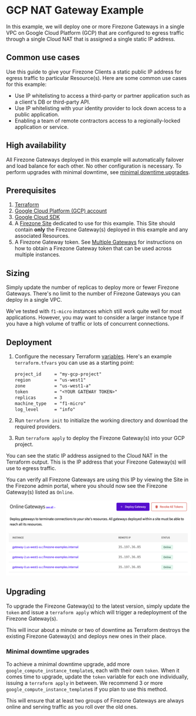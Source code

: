 # GCP NAT Gateway Example

In this example, we will deploy one or more Firezone Gateways in a single VPC on
Google Cloud Platform (GCP) that are configured to egress traffic through a
single Cloud NAT that is assigned a single static IP address.

## Common use cases

Use this guide to give your Firezone Clients a static public IP address for
egress traffic to particular Resource(s). Here are some common use cases for
this example:

- Use IP whitelisting to access a third-party or partner application such as a
  client's DB or third-party API.
- Use IP whitelisting with your identity provider to lock down access to a
  public application.
- Enabling a team of remote contractors access to a regionally-locked
  application or service.

## High availability

All Firezone Gateways deployed in this example will automatically failover and
load balance for each other. No other configuration is necessary. To perform
upgrades with minimal downtime, see
[minimal downtime upgrades](#minimal-downtime-upgrades).

## Prerequisites

1. [Terraform](https://www.terraform.io/downloads.html)
1. [Google Cloud Platform (GCP) account](https://cloud.google.com/)
1. [Google Cloud SDK](https://cloud.google.com/sdk/docs/install)
1. A [Firezone Site](https://www.firezone.dev/kb/deploy/sites) dedicated to use
   for this example. This Site should contain **only** the Firezone Gateway(s)
   deployed in this example and any associated Resources.
1. A Firezone Gateway token. See
   [Multiple Gateways](https://www.firezone.dev/kb/deploy/gateways#deploy-multiple-gateways)
   for instructions on how to obtain a Firezone Gateway token that can be used
   across multiple instances.

## Sizing

Simply update the number of replicas to deploy more or fewer Firezone Gateways.
There's no limit to the number of Firezone Gateways you can deploy in a single
VPC.

We've tested with `f1-micro` instances which still work quite well for most
applications. However, you may want to consider a larger instance type if you
have a high volume of traffic or lots of concurrent connections.

## Deployment

1. Configure the necessary Terraform
   [variables](https://developer.hashicorp.com/terraform/language/values/variables).
   Here's an example `terraform.tfvars` you can use as a starting point:

   ```hcl
   project_id     = "my-gcp-project"
   region         = "us-west1"
   zone           = "us-west1-a"
   token          = "<YOUR GATEWAY TOKEN>"
   replicas       = 3
   machine_type   = "f1-micro"
   log_level      = "info"
   ```

1. Run `terraform init` to initialize the working directory and download the
   required providers.
1. Run `terraform apply` to deploy the Firezone Gateway(s) into your GCP
   project.

You can see the static IP address assigned to the Cloud NAT in the Terraform
output. This is the IP address that your Firezone Gateway(s) will use to egress
traffic.

You can verify all Firezone Gateways are using this IP by viewing the Site in
the Firezone admin portal, where you should now see the Firezone Gateway(s)
listed as `Online`.

<center>

![Online Gateways](./online-gateways.png)

</center>

## Upgrading

To upgrade the Firezone Gateway(s) to the latest version, simply update the
`token` and issue a `terraform apply` which will trigger a redeployment of the
Firezone Gateway(s).

This will incur about a minute or two of downtime as Terraform destroys the
existing Firezone Gateway(s) and deploys new ones in their place.

### Minimal downtime upgrades

To achieve a minimal downtime upgrade, add more
`google_compute_instance_template`s, each with their own `token`. When it comes
time to upgrade, update the `token` variable for each one individually, issuing
a `terraform apply` in between. We recommend 3 or more
`google_compute_instance_template`s if you plan to use this method.

This will ensure that at least two groups of Firezone Gateways are always online
and serving traffic as you roll over the old ones.

```

```
